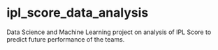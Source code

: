 # ipl_score_data_analysis
Data Science and Machine Learning project on analysis of IPL Score to predict future performance of the teams.
